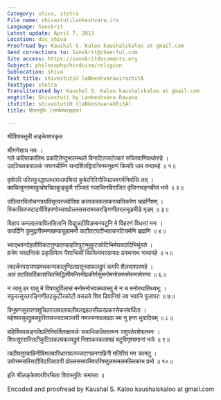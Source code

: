 ```yaml
---
Category: shiva, stotra
File name: shivastutilankeshvara.itx
Language: Sanskrit
Latest update: April 7, 2013
Location: doc_shiva
Proofread by: Kaushal S. Kaloo kaushalskaloo at gmail.com
Send corrections to: Sanskrit@cheerful.com
Site access: https://sanskritdocuments.org
Subject: philosophy/hinduism/religion
Sublocation: shiva
Text title: shivastutiH laNkeshvaravirachitA
Texttype: stotra
Transliterated by: Kaushal S. Kaloo kaushalskaloo at gmail.com
engtitle: Shivastuti by Lankeshvara Ravana
itxtitle: shivastutiH (laNkeshvarakRitA)
title: शिवस्तुतिः (लण्केश्वरकृइता)

---
```

  
 श्रीशिवस्तुती लङ्केश्वरकृत   
  
श्रीगणेशाय नमः ।  
गले कलितकालिमः प्रकटितेन्दुभालस्थले विनाटितजटोत्करं रुचिरपाणिपाथोरुहे ।  
उदञ्चितकपालकं जघनसीम्नि सन्दर्शितद्विपाजिनमनुक्षणं किमपि धाम वन्दामहे ॥ १॥   
  
वृषोपरि परिस्फुरद्धवलधामधामश्रियां कुबेरगिरिगौरिमप्रभवगर्वनिर्वासि तत् ।  
क्वचित्पुनरुमाकुचोपचितकुङ्कुमै रञ्जितं गजाजिनविराजितं वृजिनभङ्गबीजं भजे ॥ २॥  
  
उदित्वरविलोचनत्रयविसृत्वरज्योतिषा कलाकरकलाकरव्यतिकरेण चाहर्निशम् ।  
विकासितजटाटवीविहरणोत्सवप्रोल्लसत्तरामरतरङ्गिणीतरलचूडमीडे मृडम् ॥ ३॥  
  
विहाय कमलालयाविलसितानि विद्युन्नटीविडम्बनपटूनि मे विहरणं विधत्तां मनः ।  
कपर्दिनि कुमुद्वतीरमणखण्डचूडामणौ कटीतटपटीभवत्करटिचर्मणि ब्रह्मणि ॥ ४॥  
  
भवद्भवनदेहलीविकटतुण्डदण्डाहतित्रुटन्मुकुटकोटिभिर्मघवदादिभिर्भूयते ।  
व्रजेम भवदन्तिकं प्रकृतिमेत्य पैशाचिकीं किमित्यमरसम्पदः प्रमथनाथ नाथामहे ॥ ५॥  
  
त्वदर्चनपरायणप्रमथकन्यकालुण्ठितप्रसूनसफलद्रुमं कमपि शैलमाशास्महे ।  
अलं तटवितर्दिकाशयितसिद्धिसीमन्तिनीप्रकीर्णसुमनोमनोरमणमेरुणामेरुणा ॥ ६॥  
  
न जातु हर यातु मे विषयदुर्विलासं मनोमनोभवकथास्तु मे न च मनोरथातिथ्यभूः ।  
स्फुरत्सुरतरङ्गिणीतटकुटीरकोटौ वसन्नये शिव दिवानिशं तव भवानि पूजापरः ॥ ७॥  
  
विभूषणसुरापगाशुचितरालवालावलीवलद्वहलसीकरप्रकरसेकसंवर्धिता ।  
महेश्वरसुरद्रुमस्फुरितसज्जटामञ्जरी नमज्जनफलप्रदा मम नु हन्त भूयादियम् ॥ ८॥  
  
बहिर्विषयसङ्गतिप्रतिनिवर्तिताक्षावलेः समाधिकलितात्मनः पशुपतेरशेषात्मनः ।  
शिरःसुरसरित्तटीकुटिलकल्पकल्पद्रुमं निशाकरकलामहं बटुविमृश्यमानां भजे ॥ ९॥  
  
त्वदीयसुरवाहिनीविमलवारिधारावलज्जटागहनगाहिनी मतिरियं मम क्रामतु ।  
उपोत्तमसरित्तटीविटपिताटवी प्रोल्लसत्तपस्विपरिषत्तुलाममलमल्लिकाभ प्रभो ॥ १०॥  
  
इति श्रीलङ्केश्वरविरचिता शिवस्तुतिः समाप्ता ॥  
  
  
Encoded and proofread by Kaushal S. Kaloo kaushalskaloo at gmail.com  
  
